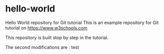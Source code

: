 # hello-world
Hello World repository for Git tutorial
This is an example repository for Git tutorial on https://www.w3schools.com

This repository is built stop by step in the tutorial.

The second modifications are : test
